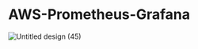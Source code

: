 # AWS-Prometheus-Grafana

![Untitled design (45)](https://github.com/user-attachments/assets/19ea1cdf-bce2-411a-ad51-257fdaf2f971)
